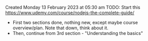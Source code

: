 Created Monday 13 February 2023 at 05:30 am
TODO: Start this https://www.udemy.com/course/nodejs-the-complete-guide/

- First two sections done, nothing new, except maybe course overview/plan. Note that down, think about it.
- Then, continue from 3rd section - "Understanding the basics"